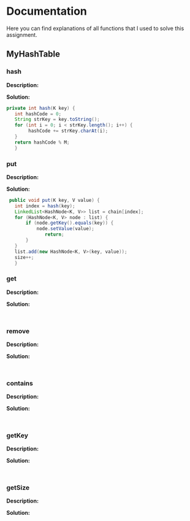# Documentation 

Here you can find explanations of all functions that I used to solve this assignment.

## MyHashTable

### hash

**Description:** 

**Solution:** 

```java
private int hash(K key) {
   int hashCode = 0;
   String strKey = key.toString();
   for (int i = 0; i < strKey.length(); i++) {
        hashCode += strKey.charAt(i);
   }
   return hashCode % M;
   }
```

### put

**Description:** 

**Solution:** 

```java
 public void put(K key, V value) {
   int index = hash(key);
   LinkedList<HashNode<K, V>> list = chain[index];
   for (HashNode<K, V> node : list) {
       if (node.getKey().equals(key)) {
           node.setValue(value);
              return;
       }
   }
   list.add(new HashNode<K, V>(key, value));
   size++;
   }
```

### get

**Description:** 

**Solution:** 

```java
 
```

### remove

**Description:** 

**Solution:** 

```java
 
```

### contains

**Description:** 

**Solution:** 

```java
 
```

### getKey

**Description:** 

**Solution:** 

```java
 
```

### getSize

**Description:** 

**Solution:** 

```java
 
```

